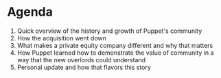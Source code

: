 <!SLIDE >
# Agenda

1. Quick overview of the history and growth of Puppet's community
1. How the acquisition went down
1. What makes a private equity company different and why that matters
1. How Puppet learned how to demonstrate the value of community in a way
   that the new overlords could understand
1. Personal update and how that flavors this story
